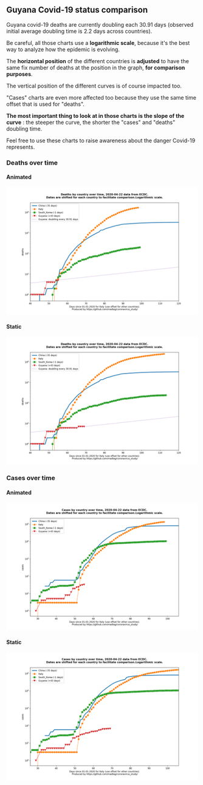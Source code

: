 ## Guyana Covid-19 status comparison 

Guyana covid-19 deaths are currently doubling each 30.91 days (observed initial average doubling time is 2.2 days across countries).



Be careful, all those charts use a **logarithmic scale**, because it's the best way to analyze how the epidemic is evolving.
 
The **horizontal position** of the different countries is **adjusted** to have the same fix number of deaths at the position in the graph, **for comparison purposes**.

The vertical position of the different curves is of course impacted too.

"Cases" charts are even more affected too because they use the same time offset that is used for "deaths".

**The most important thing to look at in those charts is the slope of the curve** : the steeper the curve, the shorter the "cases" and "deaths" doubling time.

Feel free to use these charts to raise awareness about the danger Covid-19 represents. 


 
### Deaths over time
 
#### Animated
![Guyana covid-19 deaths animated chart](https://raw.githubusercontent.com/madlag/coronavirus_study/master/notebooks/graphs/2020-04-22/countries/Guyana/2020-04-22_Guyana_deaths.gif "Guyana covid-19 deaths animated chart")   
 
#### Static
![Guyana covid-19 deaths static chart](https://raw.githubusercontent.com/madlag/coronavirus_study/master/notebooks/graphs/2020-04-22/countries/Guyana/2020-04-22_Guyana_deaths.png "Guyana covid-19 deaths static chart")   

 
### Cases over time
 
#### Animated
![Guyana covid-19 cases animated chart](https://raw.githubusercontent.com/madlag/coronavirus_study/master/notebooks/graphs/2020-04-22/countries/Guyana/2020-04-22_Guyana_cases.gif "Guyana covid-19 cases animated chart")   
 
#### Static
![Guyana covid-19 cases static chart](https://raw.githubusercontent.com/madlag/coronavirus_study/master/notebooks/graphs/2020-04-22/countries/Guyana/2020-04-22_Guyana_cases.png "Guyana covid-19 cases static chart")   

